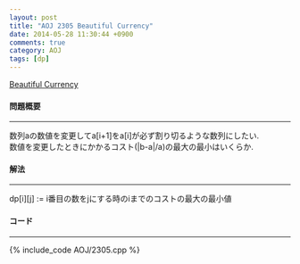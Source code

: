 ```yaml
---
layout: post
title: "AOJ 2305 Beautiful Currency"
date: 2014-05-28 11:30:44 +0900
comments: true
category: AOJ
tags: [dp]
---
```


[Beautiful Currency](http://judge.u-aizu.ac.jp/onlinejudge/description.jsp?id=2305)

#### 問題概要

****

数列aの数値を変更してa[i+1]をa[i]が必ず割り切るような数列にしたい.  
数値を変更したときにかかるコスト(|b-a|/a)の最大の最小はいくらか.

#### 解法

****

dp[i][j] := i番目の数をjにする時のiまでのコストの最大の最小値  

#### コード

****

{% include_code AOJ/2305.cpp %}
